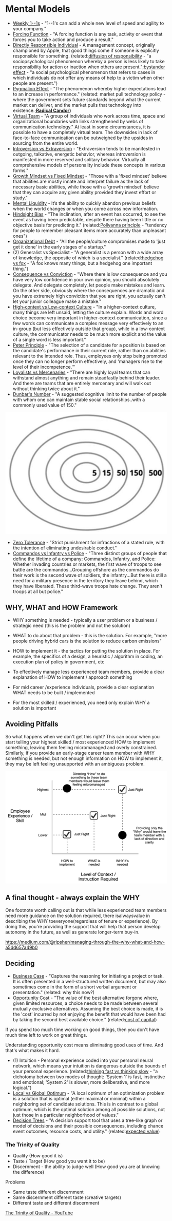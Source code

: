 # Mental Models

- [Weekly 1--1s](https://www.quora.com/What-are-some-good-tips-for-1-1s-with-your-employees) - "1--1's can add a whole new level of speed and agility to your company."
- [Forcing Function](https://en.wikipedia.org/wiki/Forcing_function) - "A forcing function is any task, activity or event that forces you to take action and produce a result."
- [Directly Responsible Individual](https://www.quora.com/How-well-does-Apples-Directly-Responsible-Individual-DRI-model-work-in-practice) - A management concept, originally championed by Apple, that good things come if someone is explicitly responsible for something. (related:[diffusion of responsibility](https://en.wikipedia.org/wiki/Diffusion_of_responsibility) - "a sociopsychological phenomenon whereby a person is less likely to take responsibility for action or inaction when others are present.";[bystander effect](https://en.wikipedia.org/wiki/Bystander_effect) - "a social psychological phenomenon that refers to cases in which individuals do not offer any means of help to a victim when other people are present.")
- [Pygmalion Effect](https://en.wikipedia.org/wiki/Pygmalion_effect) - "The phenomenon whereby higher expectations lead to an increase in performance." (related: market pull technology policy - where the government sets future standards beyond what the current market can deliver, and the market pulls that technology into existence.;**[Radical Candor](http://firstround.com/review/radical-candor-the-surprising-secret-to-being-a-good-boss/))**
- [Virtual Team](https://en.wikipedia.org/wiki/Virtual_team) - "A group of individuals who work across time, space and organizational boundaries with links strengthened by webs of communication technology." At least in some circumstances, it is possible to have a completely virtual team. The downsides in lack of face-to-face communication can be outweighed by the upsides in sourcing from the entire world.
- [Introversion vs Extraversion](https://en.wikipedia.org/wiki/Extraversion_and_introversion) - "Extraversion tends to be manifested in outgoing, talkative, energetic behavior, whereas introversion is manifested in more reserved and solitary behavior. Virtually all comprehensive models of personality include these concepts in various forms."
- [Growth Mindset vs Fixed Mindset](https://en.wikipedia.org/wiki/Mindset#Fixed_mindset_and_growth_mindset) - "Those with a 'fixed mindset' believe that abilities are mostly innate and interpret failure as the lack of necessary basic abilities, while those with a 'growth mindset' believe that they can acquire any given ability provided they invest effort or study."
- [Mental Liquidity](https://collabfund.com/blog/mental-liquidity/) - It’s the ability to quickly abandon previous beliefs when the world changes or when you come across new information.
- [Hindsight Bias](https://en.wikipedia.org/wiki/Hindsight_bias) - "The inclination, after an event has occurred, to see the event as having been predictable, despite there having been little or no objective basis for predicting it." (related:[Pollyanna principle](https://en.wikipedia.org/wiki/Pollyanna_principle) - "tendency for people to remember pleasant items more accurately than unpleasant ones")
- [Organizational Debt](https://steveblank.com/2015/05/19/organizational-debt-is-like-technical-debt-but-worse/) - "All the people/culture compromises made to 'just get it done' in the early stages of a startup."
- (2) Generalist vs Specialist - "A generalist is a person with a wide array of knowledge, the opposite of which is a specialist." (related:[hedgehog vs fox](https://en.wikipedia.org/wiki/The_Hedgehog_and_the_Fox) - "A fox knows many things, but a hedgehog one important thing.")
- [Consequence vs Conviction](http://genius.com/Keith-rabois-lecture-14-how-to-operate-annotated) - "Where there is low consequence and you have very low confidence in your own opinion, you should absolutely delegate. And delegate completely, let people make mistakes and learn. On the other side, obviously where the consequences are dramatic and you have extremely high conviction that you are right, you actually can't let your junior colleague make a mistake."
- [High-context vs Low-context Culture](https://en.wikipedia.org/wiki/High-_and_low-context_cultures) - "In a higher-context culture, many things are left unsaid, letting the culture explain. Words and word choice become very important in higher-context communication, since a few words can communicate a complex message very effectively to an in-group (but less effectively outside that group), while in a low-context culture, the communicator needs to be much more explicit and the value of a single word is less important."
- [Peter Principle](https://en.wikipedia.org/wiki/Peter_principle) - "The selection of a candidate for a position is based on the candidate's performance in their current role, rather than on abilities relevant to the intended role. Thus, employees only stop being promoted once they can no longer perform effectively, and 'managers rise to the level of their incompetence.'"
- [Loyalists vs Mercenaries](http://avc.com/2015/06/loyalists-vs-mercenaries/) - "There are highly loyal teams that can withstand almost anything and remain steadfastly behind their leader. And there are teams that are entirely mercenary and will walk out without thinking twice about it."
- [Dunbar's Number](https://en.wikipedia.org/wiki/Dunbar%27s_number) - "A suggested cognitive limit to the number of people with whom one can maintain stable social relationships..with a commonly used value of 150."

![image](../media/Mental-Models-image1-mm.jpg)

- [Zero Tolerance](https://en.wikipedia.org/wiki/Zero_tolerance) - "Strict punishment for infractions of a stated rule, with the intention of eliminating undesirable conduct."
- [Commandos vs Infantry vs Police](https://blog.codinghorror.com/commandos-infantry-and-police/) - "Three distinct groups of people that define the lifetime of a company: Commandos, Infantry, and Police: Whether invading countries or markets, the first wave of troops to see battle are the commandos...Grouping offshore as the commandos do their work is the second wave of soldiers, the infantry...But there is still a need for a military presence in the territory they leave behind, which they have liberated. These third-wave troops hate change. They aren't troops at all but police."

## WHY, WHAT and HOW Framework

- WHY something is needed - typically a user problem or a business / strategic need (this is the problem and not the solution)
- WHAT to do about that problem - this is the solution. For example, "more people driving hybrid cars is the solution to reduce carbon emissions"
- HOW to implement it - the tactics for putting the solution in place. For example, the specifics of a design, a heuristic / algorithm in coding, an execution plan of policy in government, etc

- To effectively manage less experienced team members, provide a clear explanation of HOW to implement / approach something
- For mid career /experience individuals, provide a clear explanation WHAT needs to be built / implemented
- For the most skilled / experienced, you need only explain WHY a solution is important

## Avoiding Pitfalls

So what happens when we don't get this right? This can occur when you start telling your highest skilled / most experienced HOW to implement something, leaving them feeling micromanaged and overly constrained. Similarly, if you provide an early-stage career team member with WHY something is needed, but not enough information on HOW to implement it, they may be left feeling unsupported with an ambiguous problem.

![image](../media/Mental-Models-mm-image2.jpg)

## A final thought - always explain the WHY

One footnote worth calling out is that while less experienced team members need more guidance on the solution required, there isalwaysvalue in describing the WHY toeveryone(regardless of tenure or experience). By doing this, you're providing the support that will help that person develop autonomy in the future, as well as generate longer-term buy-in.

<https://medium.com/@ripsher/managing-through-the-why-what-and-how-a5dd657a49b0>

## Deciding

- [Business Case](https://en.wikipedia.org/wiki/Business_case) - "Captures the reasoning for initiating a project or task. It is often presented in a well-structured written document, but may also sometimes come in the form of a short verbal argument or presentation." (related: why this now?)
- [Opportunity Cost](https://en.wikipedia.org/wiki/Opportunity_cost) - "The value of the best alternative forgone where, given limited resources, a choice needs to be made between several mutually exclusive alternatives. Assuming the best choice is made, it is the 'cost' incurred by not enjoying the benefit that would have been had by taking the second best available choice." (related:[cost of capital](https://en.wikipedia.org/wiki/Cost_of_capital))

If you spend too much time working on good things, then you don't have much time left to work on great things.

Understanding opportunity cost means eliminating good uses of time. And that's what makes it hard.

- (1) Intuition - Personal experience coded into your personal neural network, which means your intuition is dangerous outside the bounds of your personal experience. (related:[thinking fast vs thinking slow](https://en.wikipedia.org/wiki/Thinking,_Fast_and_Slow) - "a dichotomy between two modes of thought: 'System 1' is fast, instinctive and emotional; 'System 2' is slower, more deliberative, and more logical.")
- [Local vs Global Optimum](https://en.wikipedia.org/wiki/Local_optimum) - "A local optimum of an optimization problem is a solution that is optimal (either maximal or minimal) within a neighboring set of candidate solutions. This is in contrast to a global optimum, which is the optimal solution among all possible solutions, not just those in a particular neighborhood of values."
- [Decision Trees](https://en.wikipedia.org/wiki/Decision_tree) - "A decision support tool that uses a tree-like graph or model of decisions and their possible consequences, including chance event outcomes, resource costs, and utility." (related:[expected value](https://en.wikipedia.org/wiki/Expected_value))

### The Trinity of Quality

- Quality (How good it is)
- Taste / Target (How good you want it to be)
- Discernment - the ability to judge well (How good you are at knowing the difference)

Problems

- Same taste different discernment
- Same discernment different taste (creative targets)
- Different taste and different discernment

[The Trinity of Quality - YouTube](https://www.youtube.com/watch?v=TWBEi4ZcLu4)
